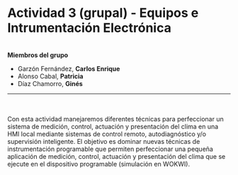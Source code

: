 
# Actividad 3 (grupal) - Equipos e Intrumentación Electrónica
\
**Miembros del grupo**
- Garzón Fernández, **Carlos Enrique**
- Alonso Cabal, **Patricia**
- Díaz Chamorro, **Ginés**

---

\
\
Con esta actividad manejaremos diferentes técnicas para perfeccionar un sistema de medición, control, actuación y presentación del clima en una HMI local mediante sistemas de control remoto, autodiagnóstico y/o supervisión inteligente. El objetivo es dominar nuevas técnicas de instrumentación programable que permiten perfeccionar una pequeña aplicación de medición, control, actuación y presentación del clima que se ejecute en el dispositivo programable (simulación en WOKWI).

